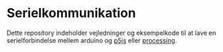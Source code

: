 # Serielkommunikation

Dette repository indeholder vejledninger og eksempelkode til at lave en serielforbindelse mellem arduino og [p5js](/P5JS) eller [processing](/Processing (P5)). 
